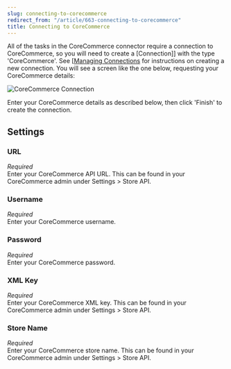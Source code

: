 ```yaml
---
slug: connecting-to-corecommerce
redirect_from: "/article/663-connecting-to-corecommerce"
title: Connecting to CoreCommerce
---
```

All of the tasks in the CoreCommerce connector require a connection to CoreCommerce, so you will need to create a  [Connection]] with the type 'CoreCommerce'. See [[Managing Connections](connection]]-with-the-type-'corecommerce'.-see-[[managing-connections) for instructions on creating a new connection. You will see a screen like the one below, requesting your CoreCommerce details:

![CoreCommerce Connection](http://www.zynk.com/images/v2/core_commerce_connection.png)

Enter your CoreCommerce details as described below, then click 'Finish' to create the connection. 

## Settings
### URL
_Required_  
Enter your CoreCommerce API URL. This can be found in your CoreCommerce admin under Settings > Store API.

### Username
_Required_  
Enter your CoreCommerce username.

### Password
_Required_  
Enter your CoreCommerce password.

### XML Key
_Required_  
Enter your CoreCommerce XML key. This can be found in your CoreCommerce admin under Settings > Store API.

### Store Name
_Required_  
Enter your CoreCommerce store name. This can be found in your CoreCommerce admin under Settings > Store API. 